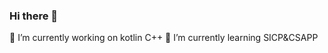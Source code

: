 ### Hi there 👋
🔭 I’m currently working on kotlin C++
🌱 I’m currently learning SICP&CSAPP
<!--
**Suzuya-arch/Suzuya-arch** is a ✨ _special_ ✨ repository because its `README.md` (this file) appears on your GitHub profile.

Here are some ideas to get you started:
- 🤔 I’m looking for help with ...
- 📫 How to reach me: ...
- 😄 Pronouns: ...
- ⚡ Fun fact: ...
-->

